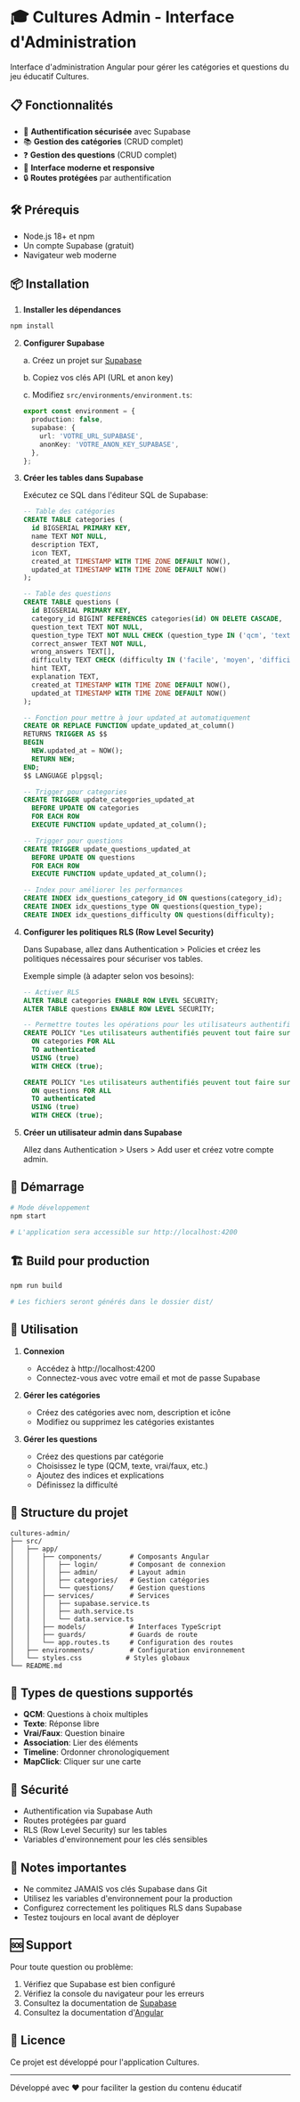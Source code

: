 # 🎓 Cultures Admin - Interface d'Administration

Interface d'administration Angular pour gérer les catégories et questions du jeu éducatif Cultures.

## 📋 Fonctionnalités

- 🔐 **Authentification sécurisée** avec Supabase
- 📚 **Gestion des catégories** (CRUD complet)
- ❓ **Gestion des questions** (CRUD complet)
- 🎨 **Interface moderne et responsive**
- 🔒 **Routes protégées** par authentification

## 🛠️ Prérequis

- Node.js 18+ et npm
- Un compte Supabase (gratuit)
- Navigateur web moderne

## 📦 Installation

1. **Installer les dépendances**

```bash
npm install
```

2. **Configurer Supabase**

   a. Créez un projet sur [Supabase](https://supabase.com)

   b. Copiez vos clés API (URL et anon key)

   c. Modifiez `src/environments/environment.ts`:

   ```typescript
   export const environment = {
     production: false,
     supabase: {
       url: 'VOTRE_URL_SUPABASE',
       anonKey: 'VOTRE_ANON_KEY_SUPABASE',
     },
   };
   ```

3. **Créer les tables dans Supabase**

   Exécutez ce SQL dans l'éditeur SQL de Supabase:

   ```sql
   -- Table des catégories
   CREATE TABLE categories (
     id BIGSERIAL PRIMARY KEY,
     name TEXT NOT NULL,
     description TEXT,
     icon TEXT,
     created_at TIMESTAMP WITH TIME ZONE DEFAULT NOW(),
     updated_at TIMESTAMP WITH TIME ZONE DEFAULT NOW()
   );

   -- Table des questions
   CREATE TABLE questions (
     id BIGSERIAL PRIMARY KEY,
     category_id BIGINT REFERENCES categories(id) ON DELETE CASCADE,
     question_text TEXT NOT NULL,
     question_type TEXT NOT NULL CHECK (question_type IN ('qcm', 'text', 'vrai_faux', 'association', 'timeline', 'mapclick')),
     correct_answer TEXT NOT NULL,
     wrong_answers TEXT[],
     difficulty TEXT CHECK (difficulty IN ('facile', 'moyen', 'difficile')),
     hint TEXT,
     explanation TEXT,
     created_at TIMESTAMP WITH TIME ZONE DEFAULT NOW(),
     updated_at TIMESTAMP WITH TIME ZONE DEFAULT NOW()
   );

   -- Fonction pour mettre à jour updated_at automatiquement
   CREATE OR REPLACE FUNCTION update_updated_at_column()
   RETURNS TRIGGER AS $$
   BEGIN
     NEW.updated_at = NOW();
     RETURN NEW;
   END;
   $$ LANGUAGE plpgsql;

   -- Trigger pour categories
   CREATE TRIGGER update_categories_updated_at
     BEFORE UPDATE ON categories
     FOR EACH ROW
     EXECUTE FUNCTION update_updated_at_column();

   -- Trigger pour questions
   CREATE TRIGGER update_questions_updated_at
     BEFORE UPDATE ON questions
     FOR EACH ROW
     EXECUTE FUNCTION update_updated_at_column();

   -- Index pour améliorer les performances
   CREATE INDEX idx_questions_category_id ON questions(category_id);
   CREATE INDEX idx_questions_type ON questions(question_type);
   CREATE INDEX idx_questions_difficulty ON questions(difficulty);
   ```

4. **Configurer les politiques RLS (Row Level Security)**

   Dans Supabase, allez dans Authentication > Policies et créez les politiques nécessaires pour sécuriser vos tables.

   Exemple simple (à adapter selon vos besoins):

   ```sql
   -- Activer RLS
   ALTER TABLE categories ENABLE ROW LEVEL SECURITY;
   ALTER TABLE questions ENABLE ROW LEVEL SECURITY;

   -- Permettre toutes les opérations pour les utilisateurs authentifiés
   CREATE POLICY "Les utilisateurs authentifiés peuvent tout faire sur categories"
     ON categories FOR ALL
     TO authenticated
     USING (true)
     WITH CHECK (true);

   CREATE POLICY "Les utilisateurs authentifiés peuvent tout faire sur questions"
     ON questions FOR ALL
     TO authenticated
     USING (true)
     WITH CHECK (true);
   ```

5. **Créer un utilisateur admin dans Supabase**

   Allez dans Authentication > Users > Add user et créez votre compte admin.

## 🚀 Démarrage

```bash
# Mode développement
npm start

# L'application sera accessible sur http://localhost:4200
```

## 🏗️ Build pour production

```bash
npm run build

# Les fichiers seront générés dans le dossier dist/
```

## 📱 Utilisation

1. **Connexion**

   - Accédez à http://localhost:4200
   - Connectez-vous avec votre email et mot de passe Supabase

2. **Gérer les catégories**

   - Créez des catégories avec nom, description et icône
   - Modifiez ou supprimez les catégories existantes

3. **Gérer les questions**
   - Créez des questions par catégorie
   - Choisissez le type (QCM, texte, vrai/faux, etc.)
   - Ajoutez des indices et explications
   - Définissez la difficulté

## 🔧 Structure du projet

```
cultures-admin/
├── src/
│   ├── app/
│   │   ├── components/       # Composants Angular
│   │   │   ├── login/        # Composant de connexion
│   │   │   ├── admin/        # Layout admin
│   │   │   ├── categories/   # Gestion catégories
│   │   │   └── questions/    # Gestion questions
│   │   ├── services/         # Services
│   │   │   ├── supabase.service.ts
│   │   │   ├── auth.service.ts
│   │   │   └── data.service.ts
│   │   ├── models/           # Interfaces TypeScript
│   │   ├── guards/           # Guards de route
│   │   └── app.routes.ts     # Configuration des routes
│   ├── environments/         # Configuration environnement
│   └── styles.css           # Styles globaux
└── README.md
```

## 🎨 Types de questions supportés

- **QCM**: Questions à choix multiples
- **Texte**: Réponse libre
- **Vrai/Faux**: Question binaire
- **Association**: Lier des éléments
- **Timeline**: Ordonner chronologiquement
- **MapClick**: Cliquer sur une carte

## 🔐 Sécurité

- Authentification via Supabase Auth
- Routes protégées par guard
- RLS (Row Level Security) sur les tables
- Variables d'environnement pour les clés sensibles

## 📝 Notes importantes

- Ne commitez JAMAIS vos clés Supabase dans Git
- Utilisez les variables d'environnement pour la production
- Configurez correctement les politiques RLS dans Supabase
- Testez toujours en local avant de déployer

## 🆘 Support

Pour toute question ou problème:

1. Vérifiez que Supabase est bien configuré
2. Vérifiez la console du navigateur pour les erreurs
3. Consultez la documentation de [Supabase](https://supabase.com/docs)
4. Consultez la documentation d'[Angular](https://angular.dev)

## 📄 Licence

Ce projet est développé pour l'application Cultures.

---

Développé avec ❤️ pour faciliter la gestion du contenu éducatif
